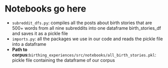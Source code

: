 # Notebooks go here
- <code>subreddit_dfs.py</code>: compiles all the posts about birth stories that are 500+ words from all nine subreddits into one dataframe birth_stories_df and saves it as a pickle file
- <code>imports.py</code>: all the packages we use in our code and reads the pickle file into a dataframe
- **Path to corpus:**<code>birthing_experiences/src/notebooks/all_birth_stories.pkl</code>: pickle file containing the dataframe of our corpus
